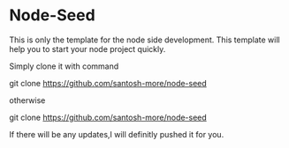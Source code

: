 
# Node-Seed
This is only the template for the node side development.
This template will help you to start your node project quickly.

Simply clone it with command

git clone https://github.com/santosh-more/node-seed

otherwise 

git clone https://github.com/santosh-more/node-seed <name of your node side project>

If there will be any updates,I will definitly pushed it for you. 
